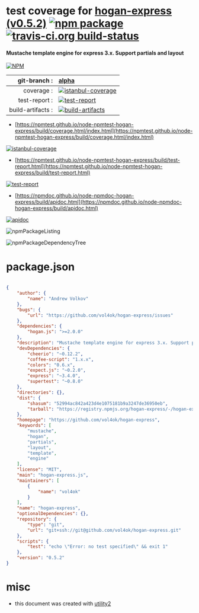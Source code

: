 # test coverage for  [hogan-express (v0.5.2)](https://github.com/vol4ok/hogan-express)  [![npm package](https://img.shields.io/npm/v/npmtest-hogan-express.svg?style=flat-square)](https://www.npmjs.org/package/npmtest-hogan-express) [![travis-ci.org build-status](https://api.travis-ci.org/npmtest/node-npmtest-hogan-express.svg)](https://travis-ci.org/npmtest/node-npmtest-hogan-express)
#### Mustache template engine for express 3.x. Support partials and layout

[![NPM](https://nodei.co/npm/hogan-express.png?downloads=true&downloadRank=true&stars=true)](https://www.npmjs.com/package/hogan-express)

| git-branch : | [alpha](https://github.com/npmtest/node-npmtest-hogan-express/tree/alpha)|
|--:|:--|
| coverage : | [![istanbul-coverage](https://npmtest.github.io/node-npmtest-hogan-express/build/coverage.badge.svg)](https://npmtest.github.io/node-npmtest-hogan-express/build/coverage.html/index.html)|
| test-report : | [![test-report](https://npmtest.github.io/node-npmtest-hogan-express/build/test-report.badge.svg)](https://npmtest.github.io/node-npmtest-hogan-express/build/test-report.html)|
| build-artifacts : | [![build-artifacts](https://npmtest.github.io/node-npmtest-hogan-express/glyphicons_144_folder_open.png)](https://github.com/npmtest/node-npmtest-hogan-express/tree/gh-pages/build)|

- [https://npmtest.github.io/node-npmtest-hogan-express/build/coverage.html/index.html](https://npmtest.github.io/node-npmtest-hogan-express/build/coverage.html/index.html)

[![istanbul-coverage](https://npmtest.github.io/node-npmtest-hogan-express/build/screenCapture.buildCi.browser.%252Ftmp%252Fbuild%252Fcoverage.lib.html.png)](https://npmtest.github.io/node-npmtest-hogan-express/build/coverage.html/index.html)

- [https://npmtest.github.io/node-npmtest-hogan-express/build/test-report.html](https://npmtest.github.io/node-npmtest-hogan-express/build/test-report.html)

[![test-report](https://npmtest.github.io/node-npmtest-hogan-express/build/screenCapture.buildCi.browser.%252Ftmp%252Fbuild%252Ftest-report.html.png)](https://npmtest.github.io/node-npmtest-hogan-express/build/test-report.html)

- [https://npmdoc.github.io/node-npmdoc-hogan-express/build/apidoc.html](https://npmdoc.github.io/node-npmdoc-hogan-express/build/apidoc.html)

[![apidoc](https://npmdoc.github.io/node-npmdoc-hogan-express/build/screenCapture.buildCi.browser.%252Ftmp%252Fbuild%252Fapidoc.html.png)](https://npmdoc.github.io/node-npmdoc-hogan-express/build/apidoc.html)

![npmPackageListing](https://npmtest.github.io/node-npmtest-hogan-express/build/screenCapture.npmPackageListing.svg)

![npmPackageDependencyTree](https://npmtest.github.io/node-npmtest-hogan-express/build/screenCapture.npmPackageDependencyTree.svg)



# package.json

```json

{
    "author": {
        "name": "Andrew Volkov"
    },
    "bugs": {
        "url": "https://github.com/vol4ok/hogan-express/issues"
    },
    "dependencies": {
        "hogan.js": ">=2.0.0"
    },
    "description": "Mustache template engine for express 3.x. Support partials and layout",
    "devDependencies": {
        "cheerio": "~0.12.2",
        "coffee-script": "1.x.x",
        "colors": "0.6.x",
        "expect.js": "~0.2.0",
        "express": "~3.4.0",
        "supertest": "~0.8.0"
    },
    "directories": {},
    "dist": {
        "shasum": "52994ac842a423d4e1075181b9a3247de36950eb",
        "tarball": "https://registry.npmjs.org/hogan-express/-/hogan-express-0.5.2.tgz"
    },
    "homepage": "https://github.com/vol4ok/hogan-express",
    "keywords": [
        "mustache",
        "hogan",
        "partials",
        "layout",
        "template",
        "engine"
    ],
    "license": "MIT",
    "main": "hogan-express.js",
    "maintainers": [
        {
            "name": "vol4ok"
        }
    ],
    "name": "hogan-express",
    "optionalDependencies": {},
    "repository": {
        "type": "git",
        "url": "git+ssh://git@github.com/vol4ok/hogan-express.git"
    },
    "scripts": {
        "test": "echo \"Error: no test specified\" && exit 1"
    },
    "version": "0.5.2"
}
```



# misc
- this document was created with [utility2](https://github.com/kaizhu256/node-utility2)
